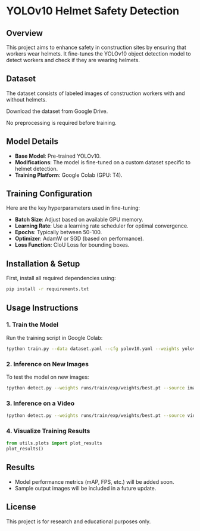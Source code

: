 # YOLOv10 Helmet Safety Detection

## Overview

This project aims to enhance safety in construction sites by ensuring that workers wear helmets. It fine-tunes the YOLOv10 object detection model to detect workers and check if they are wearing helmets.

## Dataset

The dataset consists of labeled images of construction workers with and without helmets.

Download the dataset from Google Drive.

No preprocessing is required before training.

## Model Details

- **Base Model**: Pre-trained YOLOv10.
- **Modifications**: The model is fine-tuned on a custom dataset specific to helmet detection.
- **Training Platform**: Google Colab (GPU: T4).

## Training Configuration

Here are the key hyperparameters used in fine-tuning:

- **Batch Size**: Adjust based on available GPU memory.
- **Learning Rate**: Use a learning rate scheduler for optimal convergence.
- **Epochs**: Typically between 50-100.
- **Optimizer**: AdamW or SGD (based on performance).
- **Loss Function**: CIoU Loss for bounding boxes.

## Installation & Setup

First, install all required dependencies using:

```sh
pip install -r requirements.txt
```

## Usage Instructions

### 1. Train the Model

Run the training script in Google Colab:

```sh
!python train.py --data dataset.yaml --cfg yolov10.yaml --weights yolov10_pretrained.pt --epochs 100 --batch-size 16
```

### 2. Inference on New Images

To test the model on new images:

```sh
!python detect.py --weights runs/train/exp/weights/best.pt --source images/
```

### 3. Inference on a Video

```sh
!python detect.py --weights runs/train/exp/weights/best.pt --source video.mp4
```

### 4. Visualize Training Results

```python
from utils.plots import plot_results
plot_results()
```

## Results

- Model performance metrics (mAP, FPS, etc.) will be added soon.
- Sample output images will be included in a future update.

## License

This project is for research and educational purposes only.

